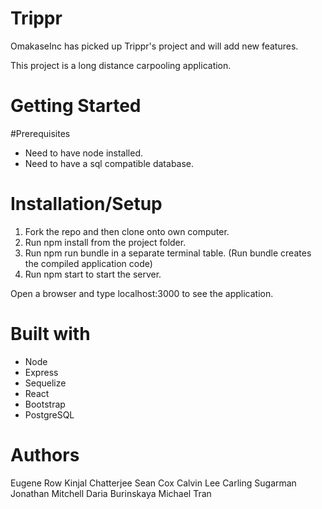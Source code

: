 # Trippr

OmakaseInc has picked up Trippr's project and will add new features.

This project is a long distance carpooling application.

# Getting Started

#Prerequisites

- Need to have node installed.
- Need to have a sql compatible database.

# Installation/Setup
1. Fork the repo and then clone onto own computer.
2. Run npm install from the project folder.
3. Run npm run bundle in a separate terminal table. (Run bundle creates the compiled application code)
4. Run npm start to start the server.

Open a browser and type localhost:3000 to see the application.

# Built with
- Node
- Express
- Sequelize
- React
- Bootstrap
- PostgreSQL

# Authors

Eugene Row
Kinjal Chatterjee
Sean Cox
Calvin Lee
Carling Sugarman
Jonathan Mitchell
Daria Burinskaya
Michael Tran
